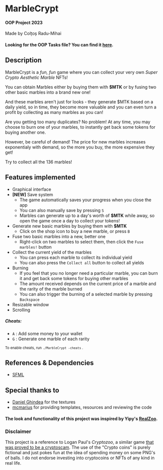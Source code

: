 # MarbleCrypt
#### OOP Project 2023

Made by Colțoș Radu-Mihai

#### Looking for the OOP Tasks file? You can find it [here](POO_tasks.md).

## Description
MarbleCrypt is a <i> fun, fun </i> game where you can collect your very own <i> Super Crypto Aesthetic Marble </i> NFTs!

You can obtain Marbles either by buying them with <b>$MTK</b> or by fusing two other basic marbles into a brand new one!

And these marbles aren't just for looks - they generate $MTK based on a daily yield, so in time, they become more valuable and you can even turn a profit by collecting as many marbles as you can!

Are you getting too many duplicates? No problem! At any time, you may choose to burn one of your marbles, to instantly get back some tokens for buying another one.

However, be careful of demand! The price for new marbles increases exponentialy with demand, so the more you buy, the more expensive they get!

Try to collect all the 136 marbles!

## Features implemented
- Graphical interface
- **[NEW]** Save system
  - The game automatically saves your progress when you close the app
  - You can also manually save by pressing `S`
  - Marbles can generate up to a day's worth of **$MTK** while away, so open the game once a day to collect your tokens! 
- Generate new basic marbles by buying them with **$MTK**
  - Click on the shop icon to buy a new marble, or press `B`
- Fuse two basic marbles into a new, better one
  - Right-click on two marbles to select them, then click the `Fuse marbles!` button
- Collect the current yield of the marbles
  - You can press each marble to collect its individual yield
  - You can also press the `Collect all` button to collect all yields
- Burning
  - If you feel that you no longer need a particular marble, you can burn it and get back some tokens for buying other marbles
  - The amount received depends on the current price of a marble and the rarity of the marble burned
  - You can also trigger the burning of a selected marble by pressing `Backspace`
- Resizable window
- Scrolling

##### Cheats:
- `A` : Add some money to your wallet
- `G` : Generate one marble of each rarity

<small> To enable cheats, run <code>./MarbleCrypt -cheats</code> .</small>

## References & Dependencies
- [SFML](https://www.sfml-dev.org/)

## Special thanks to
- [Daniel Ghindea](https://github.com/Ghindea) for the textures
- [mcmarius](https://github.com/mcmarius) for providing templates, resources and reviewing the code

#### The look and functionality of this project was inspired by Yipy's [RealZoo](https://realzoo.itsyipy.com/).

### Disclaimer
This project is a reference to Logan Paul's *Cryptozoo*, a similar game [that was proved to be a cryptoscam](https://youtu.be/386p68_lDHA).
The use of the "Crypto coins" is purely fictional and just pokes fun at the idea of spending money on some PNG's of balls.
I do not endorse investing into cryptocoins or NFTs of any kind in real life. 
